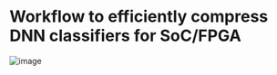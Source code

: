 # Workflow to efficiently compress DNN classifiers for SoC/FPGA


![image](https://github.com/RomiSolMolina/workflowCompressionML/assets/13749513/d9ddcc94-af52-486d-a514-cfe835dc4437)


